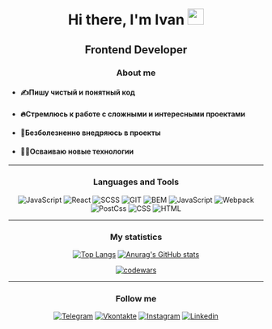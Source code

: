 <h1 align="center">Hi there, I'm Ivan
<img src="https://github.com/blackcater/blackcater/raw/main/images/Hi.gif" height="32"/></h1>
<h2 align="center">Frontend Developer</h2>

<h3 align="center">About me</h3>

- ####  :writing_hand:Пишу чистый и понятный код
- #### :fire:Стремлюсь к работе с сложными и интересными проектами
- ####  :office:Безболезненно внедряюсь в проекты
- #### :man_technologist:Осваиваю новые технологии

---

<h3 align="center">Languages and Tools</h3>

<div align="center">

![JavaScript](https://img.shields.io/badge/JavaScript-708090?style=for-the-badge&logo=JavaScript)
![React](https://img.shields.io/badge/React-708090?style=for-the-badge&logo=React)
![SCSS](https://img.shields.io/badge/SCSS-708090?style=for-the-badge&logo=SASS)
![GIT](https://img.shields.io/badge/GIT-708090?style=for-the-badge&logo=GIT)
![BEM](https://img.shields.io/badge/BEM-708090?style=for-the-badge&logo=BEM)
![JavaScript](https://img.shields.io/badge/JavaScript-708090?style=for-the-badge&logo=JavaScript)
![Webpack](https://img.shields.io/badge/Webpack-708090?style=for-the-badge&logo=Webpack)
![PostCss](https://img.shields.io/badge/PostCss-708090?style=for-the-badge&logo=PostCss)
![CSS](https://img.shields.io/badge/CSS-708090?style=for-the-badge&logo=CSS3)
![HTML](https://img.shields.io/badge/HTML-708090?style=for-the-badge&logo=HTML5)

</div>

---

<h3 align="center">My statistics</h3>

<div align="center">

[![Top Langs](https://github-readme-stats.vercel.app/api/top-langs/?username=anuraghazra&layout=compact&theme=dracula)](https://github.com/anuraghazra/github-readme-stats)
[![Anurag's GitHub stats](https://github-readme-stats.vercel.app/api?username=ivanfedoruschenko&theme=dracula&line_height=20)](https://github.com/anuraghazra/github-readme-stats)
</div>
<div align="center">

[![codewars](https://www.codewars.com/users/ivanfedoruschenko/badges/large)](https://www.codewars.com/users/ivanfedoruschenko)

</div>

---

<h3 align="center">Follow me</h3>
<div align="center">

[![Telegram](https://img.shields.io/badge/Telegram-708090?style=for-the-badge&logo=Telegram)](https://t.me/ivanfedorushchenko)
[![Vkontakte](https://img.shields.io/badge/Vkontakte-708090?style=for-the-badge&logo=VK)](https://vk.com/ivan050994)
[![Instagram](https://img.shields.io/badge/Instagram-708090?style=for-the-badge&logo=Instagram)](https://instagram.com/ivanfedorushchenko)
[![Linkedin](https://img.shields.io/badge/Linkedin-708090?style=for-the-badge&logo=Linkedin)](https://linkedin.com/in/ivanfedorushchenko)
</div>
